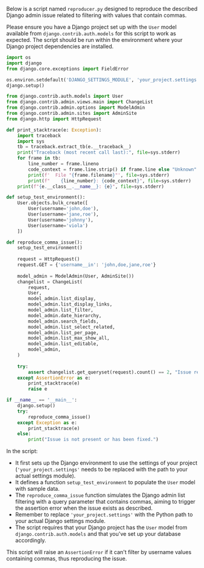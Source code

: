 Below is a script named `reproducer.py` designed to reproduce the described Django admin issue related to filtering with values that contain commas.

Please ensure you have a Django project set up with the `User` model available from `django.contrib.auth.models` for this script to work as expected. The script should be run within the environment where your Django project dependencies are installed.

```python
import os
import django
from django.core.exceptions import FieldError

os.environ.setdefault('DJANGO_SETTINGS_MODULE', 'your_project.settings')
django.setup()

from django.contrib.auth.models import User
from django.contrib.admin.views.main import ChangeList
from django.contrib.admin.options import ModelAdmin
from django.contrib.admin.sites import AdminSite
from django.http import HttpRequest

def print_stacktrace(e: Exception):
    import traceback
    import sys
    tb = traceback.extract_tb(e.__traceback__)
    print("Traceback (most recent call last):", file=sys.stderr)
    for frame in tb:
        line_number = frame.lineno
        code_context = frame.line.strip() if frame.line else "Unknown"
        print(f'  File "{frame.filename}"', file=sys.stderr)
        print(f"    {line_number}: {code_context}", file=sys.stderr)
    print(f"{e.__class__.__name__}: {e}", file=sys.stderr)

def setup_test_environment():
    User.objects.bulk_create([
        User(username='john,doe'),
        User(username='jane,roe'),
        User(username='johnny'),
        User(username='viola')
    ])

def reproduce_comma_issue():
    setup_test_environment()
    
    request = HttpRequest()
    request.GET = {'username__in': 'john,doe,jane,roe'}
    
    model_admin = ModelAdmin(User, AdminSite())
    changelist = ChangeList(
        request, 
        User, 
        model_admin.list_display, 
        model_admin.list_display_links, 
        model_admin.list_filter, 
        model_admin.date_hierarchy, 
        model_admin.search_fields, 
        model_admin.list_select_related, 
        model_admin.list_per_page, 
        model_admin.list_max_show_all, 
        model_admin.list_editable, 
        model_admin,
    )
    
    try:
        assert changelist.get_queryset(request).count() == 2, "Issue reproduced: Cannot filter with comma-containing values"
    except AssertionError as e:
        print_stacktrace(e)
        raise e

if __name__ == '__main__':
    django.setup()
    try:
        reproduce_comma_issue()
    except Exception as e:
        print_stacktrace(e)
    else:
        print("Issue is not present or has been fixed.")
```

In the script:

- It first sets up the Django environment to use the settings of your project (`'your_project.settings'` needs to be replaced with the path to your actual settings module).
- It defines a function `setup_test_environment` to populate the `User` model with sample data. 
- The `reproduce_comma_issue` function simulates the Django admin list filtering with a query parameter that contains commas, aiming to trigger the assertion error when the issue exists as described.
- Remember to replace `'your_project.settings'` with the Python path to your actual Django settings module.
- The script requires that your Django project has the `User` model from `django.contrib.auth.models` and that you've set up your database accordingly.

This script will raise an `AssertionError` if it can't filter by username values containing commas, thus reproducing the issue.